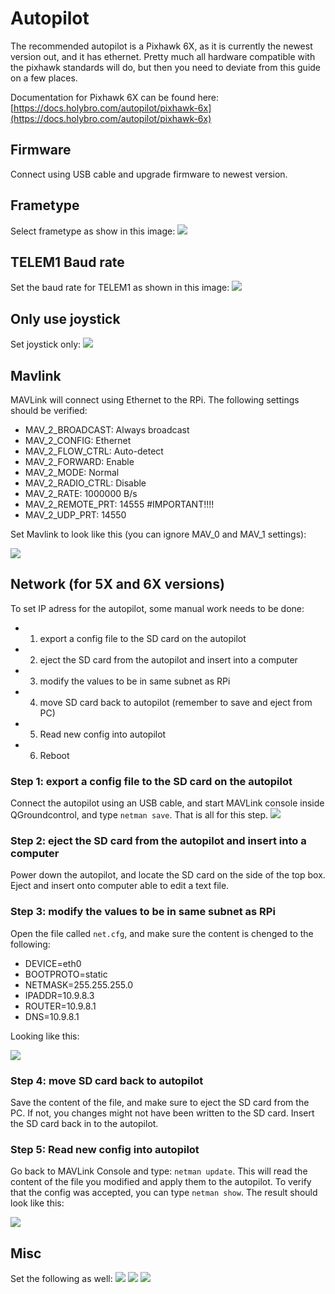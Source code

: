 # Autopilot
The recommended autopilot is a Pixhawk 6X, as it is currently the newest version out, and it has ethernet. Pretty much all hardware compatible with the pixhawk standards will do, but then you need to deviate from this guide on a few places.

Documentation for Pixhawk 6X can be found here: [https://docs.holybro.com/autopilot/pixhawk-6x](https://docs.holybro.com/autopilot/pixhawk-6x)

## Firmware
Connect using USB cable and upgrade firmware to newest version.

## Frametype
Select frametype as show in this image:
![](media/frame_type_selection.png)

## TELEM1 Baud rate
Set the baud rate for TELEM1 as shown in this image:
![](media/telem1_baud_rate.png)

## Only use joystick
Set joystick only:
![](media/comamnder_joystick_only.png)


## Mavlink
MAVLink will connect using Ethernet to the RPi. The following settings should be verified:
- MAV_2_BROADCAST: Always broadcast
- MAV_2_CONFIG: Ethernet
- MAV_2_FLOW_CTRL: Auto-detect
- MAV_2_FORWARD: Enable
- MAV_2_MODE: Normal
- MAV_2_RADIO_CTRL: Disable
- MAV_2_RATE: 1000000 B/s
- MAV_2_REMOTE_PRT: 14555 #IMPORTANT!!!!
- MAV_2_UDP_PRT: 14550


Set Mavlink to look like this (you can ignore MAV_0 and MAV_1 settings):

![](media/mavlink_config.png)

## Network (for 5X and 6X versions)
To set IP adress for the autopilot, some manual work needs to be done:
- 1. export a config file to the SD card on the autopilot
- 2. eject the SD card from the autopilot and insert into a computer
- 3. modify the values to be in same subnet as RPi
- 4. move SD card back to autopilot (remember to save and eject from PC)
- 5. Read new config into autopilot
- 6. Reboot

### Step 1: export a config file to the SD card on the autopilot
Connect the autopilot using an USB cable, and start MAVLink console inside QGroundcontrol, and type `netman save`. That is all for this step.
![](media/netman_1.png)

### Step 2: eject the SD card from the autopilot and insert into a computer
Power down the autopilot, and locate the SD card on the side of the top box. Eject and insert onto computer able to edit a text file.

### Step 3: modify the values to be in same subnet as RPi
Open the file called `net.cfg`, and make sure the content is chenged to the following:
- DEVICE=eth0
- BOOTPROTO=static
- NETMASK=255.255.255.0
- IPADDR=10.9.8.3
- ROUTER=10.9.8.1
- DNS=10.9.8.1

Looking like this:

![](media/net_cfg_content.png)

### Step 4: move SD card back to autopilot
Save the content of the file, and make sure to eject the SD card from the PC. If not, you changes might not have been written to the SD card. Insert the SD card back in to the autopilot.

### Step 5: Read new config into autopilot
Go back to MAVLink Console and type: `netman update`. This will read the content of the file you modified and apply them to the autopilot. To verify that the config was accepted, you can type `netman show`. The result should look like this:

![](media/netman_2.png)

## Misc
Set the following as well:
![](media/commander_prearm.png)
![](media/enable_aux_before_arm.png)
![](media/gimbal_enable.png)
